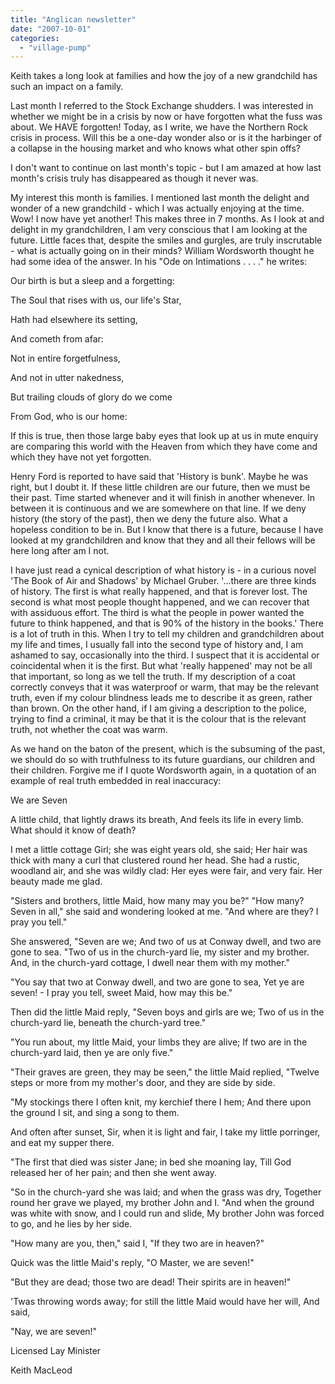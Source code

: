 ```yaml
---
title: "Anglican newsletter"
date: "2007-10-01"
categories: 
  - "village-pump"
---
```


Keith takes a long look at families and how the joy of a new grandchild has such an impact on a family.

Last month I referred to the Stock Exchange shudders. I was interested in whether we might be in a crisis by now or have forgotten what the fuss was about. We HAVE forgotten! Today, as I write, we have the Northern Rock crisis in process. Will this be a one-day wonder also or is it the harbinger of a collapse in the housing market and who knows what other spin offs?

I don't want to continue on last month's topic - but I am amazed at how last month's crisis truly has disappeared as though it never was.

My interest this month is families. I mentioned last month the delight and wonder of a new grandchild - which I was actually enjoying at the time. Wow! I now have yet another! This makes three in 7 months. As I look at and delight in my grandchildren, I am very conscious that I am looking at the future. Little faces that, despite the smiles and gurgles, are truly inscrutable - what is actually going on in their minds? William Wordsworth thought he had some idea of the answer. In his "Ode on Intimations . . . ." he writes:

Our birth is but a sleep and a forgetting:

The Soul that rises with us, our life's Star,

Hath had elsewhere its setting,

And cometh from afar:

Not in entire forgetfulness,

And not in utter nakedness,

But trailing clouds of glory do we come

From God, who is our home:

If this is true, then those large baby eyes that look up at us in mute enquiry are comparing this world with the Heaven from which they have come and which they have not yet forgotten.

Henry Ford is reported to have said that 'History is bunk'. Maybe he was right, but I doubt it. If these little children are our future, then we must be their past. Time started whenever and it will finish in another whenever. In between it is continuous and we are somewhere on that line. If we deny history (the story of the past), then we deny the future also. What a hopeless condition to be in. But I know that there is a future, because I have looked at my grandchildren and know that they and all their fellows will be here long after am I not.

I have just read a cynical description of what history is - in a curious novel 'The Book of Air and Shadows' by Michael Gruber. '...there are three kinds of history. The first is what really happened, and that is forever lost. The second is what most people thought happened, and we can recover that with assiduous effort. The third is what the people in power wanted the future to think happened, and that is 90% of the history in the books.' There is a lot of truth in this. When I try to tell my children and grandchildren about my life and times, I usually fall into the second type of history and, I am ashamed to say, occasionally into the third. I suspect that it is accidental or coincidental when it is the first. But what 'really happened' may not be all that important, so long as we tell the truth. If my description of a coat correctly conveys that it was waterproof or warm, that may be the relevant truth, even if my colour blindness leads me to describe it as green, rather than brown. On the other hand, if I am giving a description to the police, trying to find a criminal, it may be that it is the colour that is the relevant truth, not whether the coat was warm.

As we hand on the baton of the present, which is the subsuming of the past, we should do so with truthfulness to its future guardians, our children and their children. Forgive me if I quote Wordsworth again, in a quotation of an example of real truth embedded in real inaccuracy:

We are Seven

A little child, that lightly draws its breath, And feels its life in every limb. What should it know of death?

I met a little cottage Girl; she was eight years old, she said; Her hair was thick with many a curl that clustered round her head. She had a rustic, woodland air, and she was wildly clad: Her eyes were fair, and very fair. Her beauty made me glad.

"Sisters and brothers, little Maid, how many may you be?" "How many? Seven in all," she said and wondering looked at me. "And where are they? I pray you tell."

She answered, "Seven are we; And two of us at Conway dwell, and two are gone to sea. "Two of us in the church-yard lie, my sister and my brother. And, in the church-yard cottage, I dwell near them with my mother."

"You say that two at Conway dwell, and two are gone to sea, Yet ye are seven! - I pray you tell, sweet Maid, how may this be."

Then did the little Maid reply, "Seven boys and girls are we; Two of us in the church-yard lie, beneath the church-yard tree."

"You run about, my little Maid, your limbs they are alive; If two are in the church-yard laid, then ye are only five."

"Their graves are green, they may be seen," the little Maid replied, "Twelve steps or more from my mother's door, and they are side by side.

"My stockings there I often knit, my kerchief there I hem; And there upon the ground I sit, and sing a song to them.

And often after sunset, Sir, when it is light and fair, I take my little porringer, and eat my supper there.

"The first that died was sister Jane; in bed she moaning lay, Till God released her of her pain; and then she went away.

"So in the church-yard she was laid; and when the grass was dry, Together round her grave we played, my brother John and I. "And when the ground was white with snow, and I could run and slide, My brother John was forced to go, and he lies by her side.

"How many are you, then," said I, "If they two are in heaven?"

Quick was the little Maid's reply, "O Master, we are seven!"

"But they are dead; those two are dead! Their spirits are in heaven!"

'Twas throwing words away; for still the little Maid would have her will, And said,

"Nay, we are seven!"

Licensed Lay Minister

Keith MacLeod
